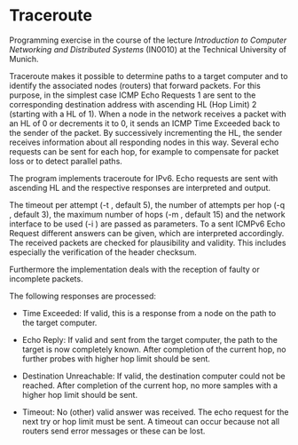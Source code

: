 # Traceroute

Programming exercise in the course of the lecture _Introduction to Computer Networking and Distributed Systems_ (IN0010) at the Technical University of Munich.

Traceroute makes it possible to determine paths to a target computer and to identify the associated nodes (routers) that forward packets. For this purpose, in the simplest case ICMP Echo Requests 1 are sent to the corresponding destination address with ascending HL (Hop Limit) 2 (starting with a HL of 1). When a node in the network receives a packet with an HL of 0 or decrements it to 0, it sends an ICMP Time Exceeded back to the sender of the packet. By successively incrementing the HL, the sender receives information about all responding nodes in this way. Several echo requests can be sent for each hop, for example to compensate for packet loss or to detect parallel paths.

The program implements traceroute for IPv6. Echo requests are sent with ascending HL and the respective responses are interpreted and output.

The timeout per attempt (-t <timeout in sec>, default 5), the number of attempts per hop (-q <attempts>, default 3), the maximum number of hops (-m <max hops>, default 15) and the network interface to be used (-i <interface>) are passed as parameters. To a sent ICMPv6 Echo Request different answers can be given, which are interpreted accordingly. The received packets are checked for plausibility and validity. This includes especially the verification of the header checksum.

Furthermore the implementation deals with the reception of faulty or incomplete packets.

The following responses are processed:

- Time Exceeded: If valid, this is a response from a node on the path to the target computer.

- Echo Reply: If valid and sent from the target computer, the path to the target is now completely known. After completion of the current hop, no further probes with higher hop limit should be sent.

- Destination Unreachable: If valid, the destination computer could not be reached. After completion of the current hop, no more samples with a higher hop limit should be sent.

- Timeout: No (other) valid answer was received. The echo request for the next try or hop limit must be sent. A timeout can occur because not all routers send error messages or these can be lost.
